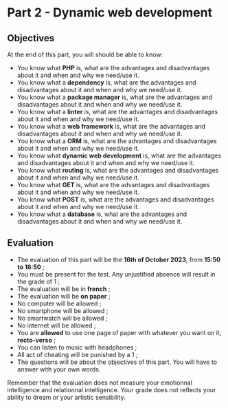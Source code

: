 # Part 2 - Dynamic web development

## Objectives

At the end of this part, you will should be able to know:

- You know what **PHP** is, what are the advantages and disadvantages about it and when and why we need/use it.
- You know what a **dependency** is, what are the advantages and disadvantages about it and when and why we need/use it.
- You know what a **package manager** is, what are the advantages and disadvantages about it and when and why we need/use it.
- You know what a **linter** is, what are the advantages and disadvantages about it and when and why we need/use it.
- You know what a **web framework** is, what are the advantages and disadvantages about it and when and why we need/use it.
- You know what a **ORM** is, what are the advantages and disadvantages about it and when and why we need/use it.
- You know what **dynamic web development** is, what are the advantages and disadvantages about it and when and why we need/use it.
- You know what **routing** is, what are the advantages and disadvantages about it and when and why we need/use it.
- You know what **GET** is, what are the advantages and disadvantages about it and when and why we need/use it.
- You know what **POST** is, what are the advantages and disadvantages about it and when and why we need/use it.
- You know what a **database** is, what are the advantages and disadvantages about it and when and why we need/use it.

## Evaluation

- The evaluation of this part will be the **16th of October 2023**, from **15:50 to 16:50** ;
- You must be present for the test. Any unjustified absence will result in the grade of 1 ;
- The evaluation will be in **french** ;
- The evaluation will be **on paper** ;
- No computer will be allowed ;
- No smartphone will be allowed ;
- No smartwatch will be allowed ;
- No internet will be allowed ;
- You are **allowed** to use one page of paper with whatever you want on it, **recto-verso** ;
- You can listen to music with headphones ;
- All act of cheating will be punished by a 1 ;
- The questions will be about the objectives of this part. You will have to answer with your own words.

Remember that the evaluation does not measure your emotionnal intelligence and relationnal intelligence. Your grade does not reflects your ability to dream or your artistic sensibility.
